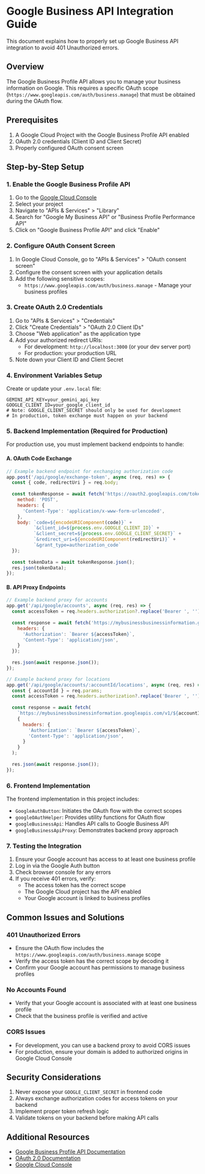 # Google Business API Integration Guide

This document explains how to properly set up Google Business API integration to avoid 401 Unauthorized errors.

## Overview

The Google Business Profile API allows you to manage your business information on Google. This requires a specific OAuth scope (`https://www.googleapis.com/auth/business.manage`) that must be obtained during the OAuth flow.

## Prerequisites

1. A Google Cloud Project with the Google Business Profile API enabled
2. OAuth 2.0 credentials (Client ID and Client Secret)
3. Properly configured OAuth consent screen

## Step-by-Step Setup

### 1. Enable the Google Business Profile API

1. Go to the [Google Cloud Console](https://console.cloud.google.com/)
2. Select your project
3. Navigate to "APIs & Services" > "Library"
4. Search for "Google My Business API" or "Business Profile Performance API"
5. Click on "Google Business Profile API" and click "Enable"

### 2. Configure OAuth Consent Screen

1. In Google Cloud Console, go to "APIs & Services" > "OAuth consent screen"
2. Configure the consent screen with your application details
3. Add the following sensitive scopes:
   - `https://www.googleapis.com/auth/business.manage` - Manage your business profiles

### 3. Create OAuth 2.0 Credentials

1. Go to "APIs & Services" > "Credentials"
2. Click "Create Credentials" > "OAuth 2.0 Client IDs"
3. Choose "Web application" as the application type
4. Add your authorized redirect URIs:
   - For development: `http://localhost:3000` (or your dev server port)
   - For production: your production URL
5. Note down your Client ID and Client Secret

### 4. Environment Variables Setup

Create or update your `.env.local` file:

```env
GEMINI_API_KEY=your_gemini_api_key
GOOGLE_CLIENT_ID=your_google_client_id
# Note: GOOGLE_CLIENT_SECRET should only be used for development
# In production, token exchange must happen on your backend
```

### 5. Backend Implementation (Required for Production)

For production use, you must implement backend endpoints to handle:

#### A. OAuth Code Exchange
```javascript
// Example backend endpoint for exchanging authorization code
app.post('/api/google/exchange-token', async (req, res) => {
  const { code, redirectUri } = req.body;
  
  const tokenResponse = await fetch('https://oauth2.googleapis.com/token', {
    method: 'POST',
    headers: {
      'Content-Type': 'application/x-www-form-urlencoded',
    },
    body: `code=${encodeURIComponent(code)}` +
          `&client_id=${process.env.GOOGLE_CLIENT_ID}` +
          `&client_secret=${process.env.GOOGLE_CLIENT_SECRET}` +
          `&redirect_uri=${encodeURIComponent(redirectUri)}` +
          `&grant_type=authorization_code`
  });
  
  const tokenData = await tokenResponse.json();
  res.json(tokenData);
});
```

#### B. API Proxy Endpoints
```javascript
// Example backend proxy for accounts
app.get('/api/google/accounts', async (req, res) => {
  const accessToken = req.headers.authorization?.replace('Bearer ', '');
  
  const response = await fetch('https://mybusinessbusinessinformation.googleapis.com/v1/accounts', {
    headers: {
      'Authorization': `Bearer ${accessToken}`,
      'Content-Type': 'application/json',
    }
  });
  
  res.json(await response.json());
});

// Example backend proxy for locations
app.get('/api/google/accounts/:accountId/locations', async (req, res) => {
  const { accountId } = req.params;
  const accessToken = req.headers.authorization?.replace('Bearer ', '');
  
  const response = await fetch(
    `https://mybusinessbusinessinformation.googleapis.com/v1/${accountId}/locations`,
    {
      headers: {
        'Authorization': `Bearer ${accessToken}`,
        'Content-Type': 'application/json',
      }
    }
  );
  
  res.json(await response.json());
});
```

### 6. Frontend Implementation

The frontend implementation in this project includes:

- `GoogleAuthButton`: Initiates the OAuth flow with the correct scopes
- `googleOAuthHelper`: Provides utility functions for OAuth flow
- `googleBusinessApi`: Handles API calls to Google Business API
- `googleBusinessApiProxy`: Demonstrates backend proxy approach

### 7. Testing the Integration

1. Ensure your Google account has access to at least one business profile
2. Log in via the Google Auth button
3. Check browser console for any errors
4. If you receive 401 errors, verify:
   - The access token has the correct scope
   - The Google Cloud project has the API enabled
   - Your Google account is linked to business profiles

## Common Issues and Solutions

### 401 Unauthorized Errors

- Ensure the OAuth flow includes the `https://www.googleapis.com/auth/business.manage` scope
- Verify the access token has the correct scope by decoding it
- Confirm your Google account has permissions to manage business profiles

### No Accounts Found

- Verify that your Google account is associated with at least one business profile
- Check that the business profile is verified and active

### CORS Issues

- For development, you can use a backend proxy to avoid CORS issues
- For production, ensure your domain is added to authorized origins in Google Cloud Console

## Security Considerations

1. Never expose your `GOOGLE_CLIENT_SECRET` in frontend code
2. Always exchange authorization codes for access tokens on your backend
3. Implement proper token refresh logic
4. Validate tokens on your backend before making API calls

## Additional Resources

- [Google Business Profile API Documentation](https://developers.google.com/my-business/)
- [OAuth 2.0 Documentation](https://developers.google.com/identity/protocols/oauth2)
- [Google Cloud Console](https://console.cloud.google.com/)